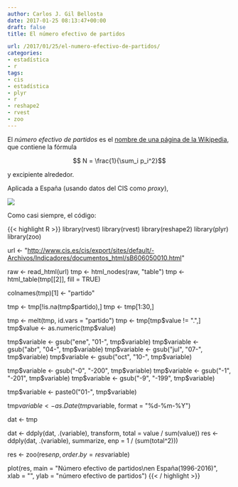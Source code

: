 ```yaml
---
author: Carlos J. Gil Bellosta
date: 2017-01-25 08:13:47+00:00
draft: false
title: El número efectivo de partidos

url: /2017/01/25/el-numero-efectivo-de-partidos/
categories:
- estadística
- r
tags:
- cis
- estadística
- plyr
- r
- reshape2
- rvest
- zoo
---
```


El _número efectivo de partidos_ es el [nombre de una página de la Wikipedia](https://en.wikipedia.org/wiki/Effective_number_of_parties), que contiene la fórmula

$$ N = \frac{1}{\sum_i p_i^2}$$

y excipiente alrededor.

Aplicada a España (usando datos del CIS como _proxy_),

![](/wp-uploads/2017/01/numero_efectivo_partidos.png#center)

Como casi siempre, el código:

{{< highlight R >}}
library(rvest)
library(rvest)
library(reshape2)
library(plyr)
library(zoo)

url <- "http://www.cis.es/cis/export/sites/default/-Archivos/Indicadores/documentos_html/sB606050010.html"

raw <- read_html(url)
tmp <- html_nodes(raw, "table")
tmp <- html_table(tmp[[2]], fill = TRUE)

colnames(tmp)[1] <- "partido"

tmp <- tmp[!is.na(tmp$partido),]
tmp <- tmp[1:30,]

tmp <- melt(tmp, id.vars = "partido")
tmp <- tmp[tmp$value != ".",]
tmp$value <- as.numeric(tmp$value)

tmp$variable <- gsub("ene", "01-", tmp$variable)
tmp$variable <- gsub("abr", "04-", tmp$variable)
tmp$variable <- gsub("jul", "07-", tmp$variable)
tmp$variable <- gsub("oct", "10-", tmp$variable)

tmp$variable <- gsub("-0", "-200", tmp$variable)
tmp$variable <- gsub("-1", "-201", tmp$variable)
tmp$variable <- gsub("-9", "-199", tmp$variable)

tmp$variable <- paste0("01-", tmp$variable)

tmp$variable <- as.Date(tmp$variable, format = "%d-%m-%Y")

dat <- tmp

dat <- ddply(dat, .(variable), transform, total = value / sum(value))
res <- ddply(dat, .(variable), summarize, enp = 1 / (sum(total^2)))

res <- zoo(res$enp, order.by = res$variable)

plot(res, main = "Número efectivo de partidos\nen España(1996-2016)",
        xlab = "", ylab = "número efectivo de partidos")
{{< / highlight >}}